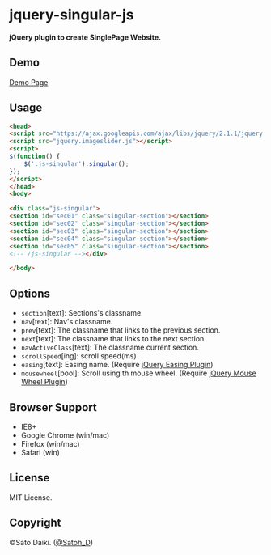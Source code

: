 jquery-singular-js
==================

__jQuery plugin to create SinglePage Website.__

## Demo

[Demo Page](https://dl.dropboxusercontent.com/u/21601359/140522_singularjs/index.html)

## Usage

```html
<head>
<script src="https://ajax.googleapis.com/ajax/libs/jquery/2.1.1/jquery.min.js"></script>
<script src="jquery.imageslider.js"></script>
<script>
$(function() {
	$('.js-singular').singular();
});
</script>
</head>
<body>

<div class="js-singular">
<section id="sec01" class="singular-section"></section>
<section id="sec02" class="singular-section"></section>
<section id="sec03" class="singular-section"></section>
<section id="sec04" class="singular-section"></section>
<section id="sec05" class="singular-section"></section>
<!-- /js-singular --></div>

</body>
```

## Options

- `section`[text]: Sections's classname.
- `nav`[text]: Nav's classname.
- `prev`[text]: The classname that links to the previous section.
- `next`[text]: The classname that links to the next section.
- `navActiveClass`[text]: The classname current section.
- `scrollSpeed`[ing]: scroll speed(ms)
- `easing`[text]: Easing name. (Require [jQuery Easing Plugin](http://gsgd.co.uk/sandbox/jquery/easing/))
- `mousewheel`[bool]: Scroll using th mouse wheel. (Require [jQuery Mouse Wheel Plugin](https://github.com/brandonaaron/jquery-mousewheel))

## Browser Support

- IE8+
- Google Chrome (win/mac)
- Firefox (win/mac)
- Safari (win)

## License

MIT License.

## Copyright

©Sato Daiki. ([@Satoh_D](https://twitter.com/Satoh_D))
